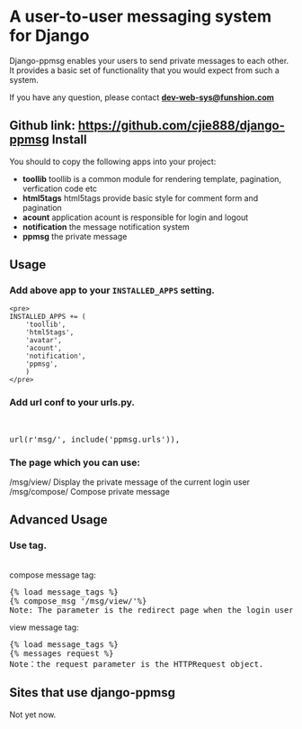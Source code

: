 A user-to-user messaging system for Django
==========================================
Django-ppmsg enables your users to send private messages to each other. 
It provides a basic set of functionality that you would expect from such a system.

If you have any question, please contact **dev-web-sys@funshion.com** 

Github link: <https://github.com/cjie888/django-ppmsg>
Install
-------
You should to copy the following apps into your project:

- **toollib**
   toollib is a common module for rendering template, pagination, verfication code etc 
- **html5tags**
   html5tags provide basic style for comment form and pagination   
- **acount**
   application acount is responsible for login and logout
- **notification**
   the message notification system
- **ppmsg**
   the private message
   
Usage
-----

###  Add  above app to your ``INSTALLED_APPS`` setting.
    <pre> 
    INSTALLED_APPS += (
        'toollib',
        'html5tags',
        'avatar',
        'acount',
        'notification',
        'ppmsg',
        )
    </pre>

###  Add url conf to your urls.py.
<br/>
<pre>
url(r'msg/', include('ppmsg.urls')),
</pre>

### The page which you can use:
/msg/view/  Display the private message of the current login user <br/>
/msg/compose/ Compose private message


Advanced Usage
-----
### Use tag.
<br/>
compose message tag:
<pre>
{% load message_tags %}
{% compose_msg '/msg/view/'%}
Note: The parameter is the redirect page when the login user successfully send the message.
</pre>
view message tag:
<pre>
{% load message_tags %}
{% messages request %}
Note：the request parameter is the HTTPRequest object.
</pre>

Sites that use django-ppmsg
-----
Not yet now.